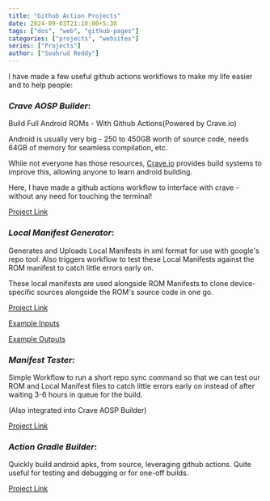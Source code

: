 ```yaml
---
title: "Github Action Projects"
date: 2024-09-03T21:10:00+5:30
tags: ["dos", "web", "github-pages"]
categories: ["projects", "websites"]
series: ["Projects"]
author: ["Souhrud Reddy"]
---
```


I have made a few useful github actions workflows to make my life easier and to help people:

### *Crave AOSP Builder*: 

Build Full Android ROMs - With Github Actions(Powered by Crave.io)

Android is usually very big - 250 to 450GB worth of source code, needs 64GB of memory for seamless compilation, etc. 

While not everyone has those resources, [Crave.io](https://crave.io) provides build systems to improve this, allowing anyone to learn android building. 

Here, I have made a github actions workflow to interface with crave - without any need for touching the terminal!

[Project Link](https://github.com/sounddrill31/crave_aosp_builder)

### *Local Manifest Generator*:

Generates and Uploads Local Manifests in xml format for use with google's repo tool. Also triggers workflow to test these Local Manifests against the ROM manifest to catch little errors early on.

These local manifests are used alongside ROM Manifests to clone device-specific sources alongside the ROM's source code in one go.

[Project Link](https://github.com/sounddrill31/actions_generate_local_manifests)

[Example Inputs](https://github.com/sounddrill31/actions_generate_local_manifests/blob/edf2cea2b973c793ae71d51a1c6c9d4a6f43b6be/oxygen.txt)

[Example Outputs](https://github.com/sounddrill31/local_manifests_oxygen/blob/d9bb0dc29b01c826ac582ae87ba43daa629ccbd5/local_manifests.xml)

### *Manifest Tester*:

Simple Workflow to run a short repo sync command so that we can test our ROM and Local Manifest files to catch little errors early on instead of after waiting 3-6 hours in queue for the build. 

(Also integrated into Crave AOSP Builder)

[Project Link](https://github.com/sounddrill31/Manifest_Tester)

### *Action Gradle Builder*:

Quickly build android apks, from source, leveraging github actions. Quite useful for testing and debugging or for one-off builds.

[Project Link](https://github.com/sounddrill31/action-gradle-builder)

